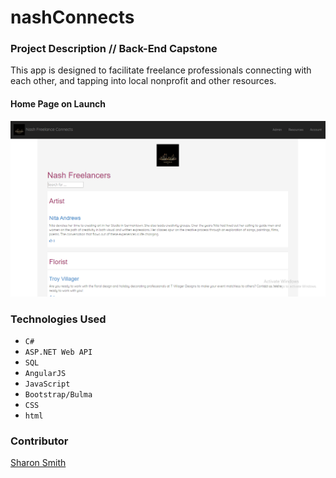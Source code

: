# nashConnects

### Project Description // Back-End Capstone

This app is designed to facilitate freelance professionals connecting with each other, and tapping into local nonprofit and other resources.

#### Home Page on Launch 
![nashConnects on Launch](https://raw.githubusercontent.com/SMITHsharon/nashConnects/master/NashConnects/Content/Images/nashConnectsList.png)


### Technologies Used
- `C#`
- `ASP.NET Web API`
- `SQL`
- `AngularJS`
- `JavaScript`
- `Bootstrap/Bulma`
- `CSS`
- `html`



### Contributor
[Sharon Smith](https://github.com/SMITHsharon)
